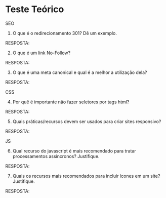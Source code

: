 # Teste Teórico

SEO

1. O que é o redirecionamento 301? Dê um exemplo.

RESPOSTA:

2. O que é um link No-Follow?

RESPOSTA:

3. O que é uma meta canonical e qual é a melhor a utilização dela?

RESPOSTA:

CSS

4. Por quê é importante não fazer seletores por tags html?

RESPOSTA:

5. Quais práticas/recursos devem ser usados para criar sites responsivo?

RESPOSTA:

JS

6. Qual recurso do javascript é mais recomendado para tratar processamentos assíncronos? Justifique.

RESPOSTA:

7. Quais os recursos mais recomendados para incluir ícones em um site? Justifique.

RESPOSTA:
